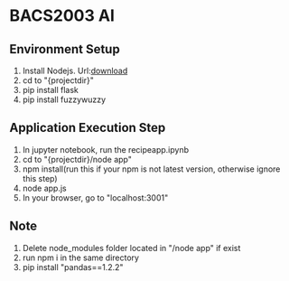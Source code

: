 # BACS2003 AI

## Environment Setup
  1. Install Nodejs. Url:[download](https://nodejs.org/dist/v20.12.2/node-v20.12.2-x64.msi)
  2. cd to "{projectdir}"
  3. pip install flask
  4. pip install fuzzywuzzy
## Application Execution Step
  1. In jupyter notebook, run the recipeapp.ipynb
  2. cd to "{projectdir}/node app"
  3. npm install(run this if your npm is not latest version, otherwise ignore this step)
  5. node app.js
  6. In your browser, go to "localhost:3001"

## Note
  1. Delete node_modules folder located in "/node app" if exist
  2. run npm i in the same directory
  3. pip install "pandas==1.2.2"
